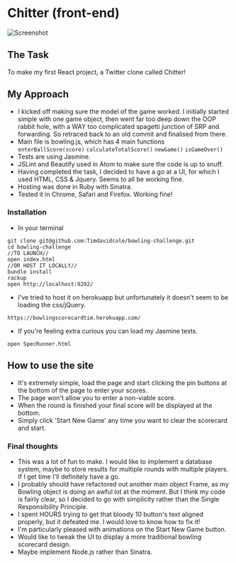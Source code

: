 
Chitter (front-end)
=================

![Screenshot](https://github.com/Timdavidcole/frontend-api-challenge/blob/master/public/Chitter-example.png)

## The Task

To make my first React project, a Twitter clone called Chitter!

## My Approach

- I kicked off making sure the model of the game worked. I initially started simple with one game object, then went far too deep down the OOP rabbit hole, with a WAY too complicated spagetti junction of SRP and forwarding.  So retraced back to an old commit and finalised from there.
- Main file is bowling.js, which has 4 main functions ``` enterBallScore(score) ``` 
```calculateTotalScore()```
```newGame()```
```isGameOver()```
- Tests are using Jasmine.
- JSLint and Beautify used in Atom to make sure the code is up to snuff.
- Having completed the task, I decided to have a go at a UI, for which I used HTML, CSS & Jquery.  Seems to all be working fine.
- Hosting was done in Ruby with Sinatra.
- Tested it in Chrome, Safari and Firefox.  Working fine!

### Installation

- In your terminal
```
git clone git@github.com:Timdavidcole/bowling-challenge.git
cd bowling-challenge
//TO LAUNCH//
open index.html
//OR HOST IT LOCALLY//
bundle install
rackup
open http://localhost:9292/
```
- I've tried to host it on herokuapp but unfortunately it doesn't seem to be loading the css/jQuery.
```
https://bowlingscorecardtim.herokuapp.com/
```
- If you're feeling extra curious you can load my Jasmine tests.
```
open SpecRunner.html
```

## How to use the site

- It's extremely simple, load the page and start clicking the pin buttons at the bottom of the page to enter your scores.
- The page won't allow you to enter a non-viable score.
- When the round is finished your final score will be displayed at the bottom.
- Simply click 'Start New Game' any time you want to clear the scorecard and start.

### Final thoughts

- This was a lot of fun to make.  I would like to implement a database system, maybe to store results for multiple rounds with multiple players.  If I get time I'll definitely have a go.
- I probably should have refactored out another main object Frame, as my Bowling object is doing an awful lot at the moment.  But I think my code is fairly clear, so I decided to go with simplicity rather than the Single Responsibility Principle.
- I spent HOURS trying to get that bloody 10 button's text aligned properly, but it defeated me.  I would love to know how to fix it!
- I'm particularly pleased with animations on the Start New Game button.
- Would like to tweak the UI to display a more traditional bowling scorecard design.
- Maybe implement Node.js rather than Sinatra.

